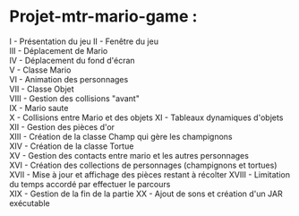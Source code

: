# Projet-mtr-mario-game : 


I - Présentation du jeu
II - Fenêtre du jeu    
III - Déplacement de Mario     
IV - Déplacement du fond d'écran     
V - Classe Mario     
VI - Animation des personnages     
VII - Classe Objet   
VIII - Gestion des collisions "avant"   
IX - Mario saute   
X - Collisions entre Mario et des objets 
XI - Tableaux dynamiques d'objets    
XII - Gestion des pièces d'or  
XIII - Création de la classe Champ qui gère les champignons    
XIV - Création de la classe Tortue   
XV - Gestion des contacts entre mario et les autres personnages  
XVI - Création des collections de personnages (champignons et tortues)   
XVII - Mise à jour et affichage des pièces restant à récolter 
XVIII - Limitation du temps accordé par effectuer le parcours  
XIX - Gestion de la fin de la partie 
XX - Ajout de sons et création d'un JAR exécutable
